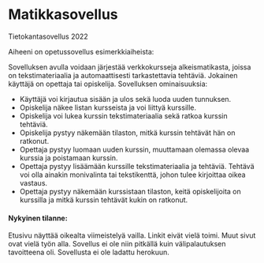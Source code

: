 # Matikkasovellus
Tietokantasovellus 2022

Aiheeni on opetussovellus esimerkkiaiheista:

Sovelluksen avulla voidaan järjestää verkkokursseja alkeismatikasta, joissa on tekstimateriaalia ja automaattisesti tarkastettavia tehtäviä. Jokainen käyttäjä on opettaja tai opiskelija.
Sovelluksen ominaisuuksia:

- Käyttäjä voi kirjautua sisään ja ulos sekä luoda uuden tunnuksen.
- Opiskelija näkee listan kursseista ja voi liittyä kurssille.
- Opiskelija voi lukea kurssin tekstimateriaalia sekä ratkoa kurssin tehtäviä.
- Opiskelija pystyy näkemään tilaston, mitkä kurssin tehtävät hän on ratkonut.
- Opettaja pystyy luomaan uuden kurssin, muuttamaan olemassa olevaa kurssia ja poistamaan kurssin.
- Opettaja pystyy lisäämään kurssille tekstimateriaalia ja tehtäviä. Tehtävä voi olla ainakin monivalinta tai tekstikenttä, johon tulee kirjoittaa oikea vastaus.
- Opettaja pystyy näkemään kurssistaan tilaston, keitä opiskelijoita on kurssilla ja mitkä kurssin tehtävät kukin on ratkonut.

#### Nykyinen tilanne:
Etusivu näyttää oikealta viimeistelyä vailla. Linkit eivät vielä toimi. Muut sivut ovat vielä työn alla. Sovellus ei ole niin pitkällä kuin välipalautuksen tavoitteena oli. Sovellusta ei ole ladattu herokuun.
